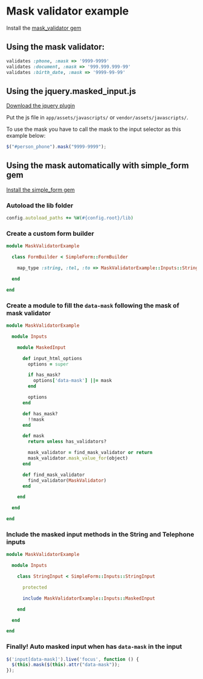 # Mask validator example

Install the [mask_validator gem](https://github.com/MarceloCajueiro/mask_validator)

## Using the mask validator:

```ruby
validates :phone, :mask => '9999-9999'
validates :document, :mask => '999.999.999-99'
validates :birth_date, :mask => '9999-99-99'
```

## Using the jquery.masked_input.js

[Download the jquery plugin](https://github.com/digitalBush/jquery.maskedinput)

Put the js file in `app/assets/javascripts/` or `vendor/assets/javascripts/`.

To use the mask you have to call the mask to the input selector as this example below:

```javascript
$("#person_phone").mask("9999-9999");
```

## Using the mask automatically with simple_form gem

[Install the simple_form gem](https://github.com/plataformatec/simple_form)

### Autoload the lib folder

```ruby
config.autoload_paths += %W(#{config.root}/lib)
```

### Create a custom form builder

```ruby
module MaskValidatorExample

  class FormBuilder < SimpleForm::FormBuilder

    map_type :string, :tel, :to => MaskValidatorExample::Inputs::StringInput

  end

end
```

### Create a module to fill the `data-mask` following the mask of mask validator

```ruby
module MaskValidatorExample

  module Inputs

    module MaskedInput

      def input_html_options
        options = super

        if has_mask?
          options['data-mask'] ||= mask
        end

        options
      end

      def has_mask?
        !!mask
      end

      def mask
        return unless has_validators?

        mask_validator = find_mask_validator or return
        mask_validator.mask_value_for(object)
      end

      def find_mask_validator
        find_validator(MaskValidator)
      end

    end

  end

end
```

### Include the masked input methods in the String and Telephone inputs

```ruby
module MaskValidatorExample

  module Inputs

    class StringInput < SimpleForm::Inputs::StringInput

      protected

      include MaskValidatorExample::Inputs::MaskedInput

    end

  end

end
```

### Finally! Auto masked input when has `data-mask` in the input

```javascript
$('input[data-mask]').live('focus', function () {
  $(this).mask($(this).attr("data-mask"));
});
```
